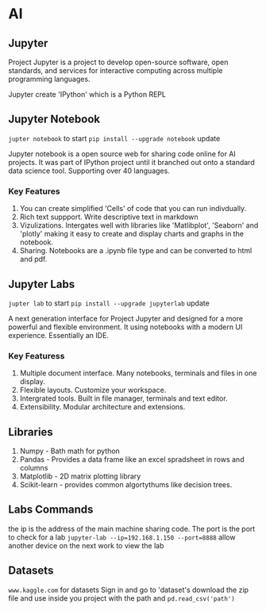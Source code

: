 # AI

## Jupyter

Project Jupyter is a project to develop open-source software, open standards, and services for interactive computing across multiple programming languages.

Jupyter create 'IPython' which is a Python REPL

## Jupyter Notebook

`jupter notebook` to start
`pip install --upgrade notebook` update

Jupyter notebook is a open source web for sharing code online for AI projects.
It was part of IPython project until it branched out onto a standard data science tool. Supporting over 40 languages.

### Key Features

1. You can create simplified 'Cells' of code that you can run indivdually.
2. Rich text suppport. Write descriptive text in markdown
3. Vizulizations. Intergates well with libraries like 'Matlibplot', 'Seaborn' and 'plotly' making it easy to create and display charts and graphs in the notebook.
4. Sharing. Notebooks are a .ipynb file type and can be converted to html and pdf.

## Jupyter Labs

`jupter lab` to start
`pip install --upgrade jupyterlab` update

A next generation interface for Project Jupyter and designed for a more powerful and flexible environment.
It using notebooks with a modern UI experience.
Essentially an IDE.

### Key Featuress

1. Multiple document interface. Many notebooks, terminals and files in one display.
2. Flexible layouts. Customize your workspace.
3. Intergrated tools. Built in file manager, terminals and text editor.
4. Extensibility. Modular architecture and extensions.


## Libraries

1. Numpy - Bath math for python
2. Pandas - Provides a data frame like an excel spradsheet in rows and columns
3. Matplotlib - 2D matrix plotting library
4. Scikit-learn - provides common algortythums like decision trees.

## Labs Commands

the ip is the address of the main machine sharing code.
The port is the port to check for a lab
`jupyter-lab --ip=192.168.1.150 --port=8888` allow another device on the next work to view the lab


## Datasets

`www.kaggle.com` for datasets
Sign in and go to 'dataset's
download the zip file and use inside you project with the path and
`pd.read_csv('path')`